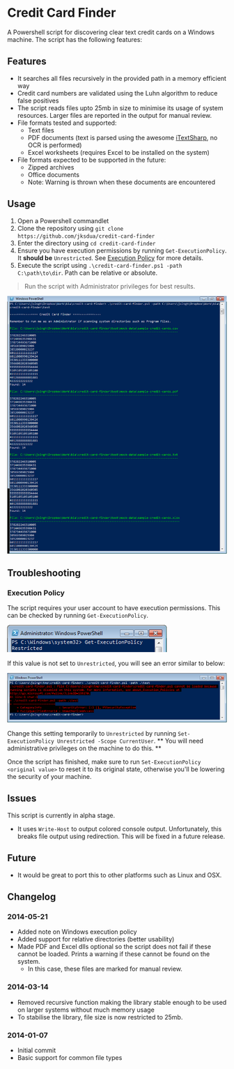 Credit Card Finder
==================

A Powershell script for discovering clear text credit cards on a Windows machine. The script has the following features:

Features
--------

- It searches all files recursively in the provided path in a memory efficient way
- Credit card numbers are validated using the Luhn algorithm to reduce false positives
- The script reads files upto 25mb in size to minimise its usage of system resources. Larger files are reported in the output for manual review.
- File formats tested and supported:
	- Text files
	- PDF documents (text is parsed using the awesome [iTextSharp](http://sourceforge.net/projects/itextsharp/), no OCR is performed)
	- Excel worksheets (requires Excel to be installed on the system)
- File formats expected to be supported in the future:
	- Zipped archives
	- Office documents
	- Note: Warning is thrown when these documents are encountered

Usage
-----

1. Open a Powershell commandlet
2. Clone the repository using `git clone https://github.com/jksdua/credit-card-finder`
3. Enter the directory using `cd credit-card-finder`
4. Ensure you have execution permissions by running `Get-ExecutionPolicy`. It **should be** `Unrestricted`. See [Execution Policy](#execution-policy) for more details.
5. Execute the script using `.\credit-card-finder.ps1 -path C:\path\to\dir`. Path can be relative or absolute.

> Run the script with Administrator privileges for best results.

![Output screenshot](./screenshot.png)

Troubleshooting
---------------

### Execution Policy

The script requires your user account to have execution permissions. This can be checked by running `Get-ExecutionPolicy`.

![Execution policy status](./execution-policy-status.png)

If this value is not set to `Unrestricted`, you will see an error similar to below:

![Execution policy error](./execution-policy-error.png)

Change this setting temporarily to `Unrestricted` by running `Set-ExecutionPolicy Unrestricted -Scope CurrentUser`. ** You will need administrative privileges on the machine to do this. **

Once the script has finished, make sure to run `Set-ExecutionPolicy <original value>` to reset it to its original state, otherwise you'll be lowering the security of your machine.

Issues
------

This script is currently in alpha stage.

- It uses `Write-Host` to output colored console output. Unfortunately, this breaks file output using redirection. This will be fixed in a future release.

Future
------

- It would be great to port this to other platforms such as Linux and OSX.

Changelog
---------

### 2014-05-21
- Added note on Windows execution policy
- Added support for relative directories (better usability)
- Made PDF and Excel dlls optional so the script does not fail if these cannot be loaded. Prints a warning if these cannot be found on the system.
	- In this case, these files are marked for manual review.

### 2014-03-14
- Removed recursive function making the library stable enough to be used on larger systems without much memory usage
- To stabilise the library, file size is now restricted to 25mb. 

### 2014-01-07
- Initial commit
- Basic support for common file types